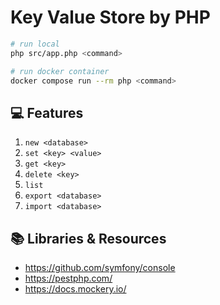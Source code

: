 # Key Value Store by PHP

```sh
# run local
php src/app.php <command>

# run docker container
docker compose run --rm php <command>
```

## 💻️ Features

1. `new <database>`
2. `set <key> <value>`
3. `get <key>`
4. `delete <key>`
5. `list`
6. `export <database>`
7. `import <database>`

## 📚️ Libraries & Resources

- https://github.com/symfony/console
- https://pestphp.com/
- https://docs.mockery.io/


